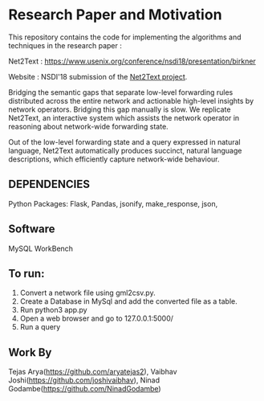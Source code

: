 # Research Paper and Motivation
This repository contains the code for implementing the algorithms and techniques in the research paper : 

Net2Text : https://www.usenix.org/conference/nsdi18/presentation/birkner

Website : NSDI'18 submission of the [Net2Text project](https://net2text.ethz.ch).

Bridging the semantic gaps that separate low-level forwarding rules distributed across the entire network and actionable 
high-level insights by network operators. Bridging this gap manually is slow. We replicate Net2Text, an interactive system 
which assists the network operator in reasoning about network-wide forwarding state. 

Out of the low-level forwarding state and a query expressed in natural language, Net2Text automatically produces succinct,
natural language descriptions, which efficiently capture network-wide behaviour. 

DEPENDENCIES
------------
Python Packages:
  Flask,
  Pandas,
  jsonify,
  make_response,
  json,
  
Software
--------
MySQL WorkBench

To run:
-------
1) Convert a network file using gml2csv.py.
2) Create a Database in MySql and add the converted file as a table.
3) Run python3 app.py
3) Open a web browser and go to 127.0.0.1:5000/
4) Run a query

Work By
-------
Tejas Arya(https://github.com/aryatejas2), Vaibhav Joshi(https://github.com/joshivaibhav), Ninad Godambe(https://github.com/NinadGodambe)
 

